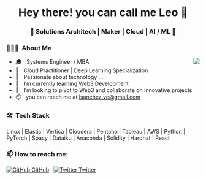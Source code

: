 
<!---
ldsanchez/ldsanchez is a ✨ special ✨ repository because its `README.md` (this file) appears on your GitHub profile.
You can click the Preview link to take a look at your changes.
--->

<h1 align="center"> Hey there! you can call me Leo 👋 </h1>
<h3 align="center"> 🚀 Solutions Architech | Maker | Cloud | AI / ML 🚀 </h3>

<h3> 👨🏻‍💻 &nbsp;About Me </h3>

<img align="right" src="https://github-readme-stats.vercel.app/api?username=ldsanchez&show_icons=true&hide_border=true&hide_title=true" />

- 🎓 &nbsp; Systems Engineer / MBA
- 🔖 &nbsp; Cloud Practitioner | Deep Learning Specialization
- 👀 &nbsp; Passionate about technology ...
- 🌱 &nbsp; I’m currently learning Web3 Development
- 💞️ &nbsp; I’m looking to pivot to Web3 and collaborate on innovative projects
- 📫 &nbsp; you can reach me at lsanchez.ve@gmail.com

<h3> 🛠 &nbsp;Tech Stack </h3>

Linux | Elastic | Vertica | Cloudera | Pentaho | Tableau | AWS | Python | PyTorch | Spacy | Dataiku | Anaconda |
Solidity | Hardhat | React

<h3> 📫 How to reach me: </h3>

[![GitHub](https://i.stack.imgur.com/tskMh.png) GitHub](https://github.com/ldsanchez) &nbsp; [![Twitter](http://i.imgur.com/wWzX9uB.png) Twitter](https://twitter.com/0xLScorpion)
